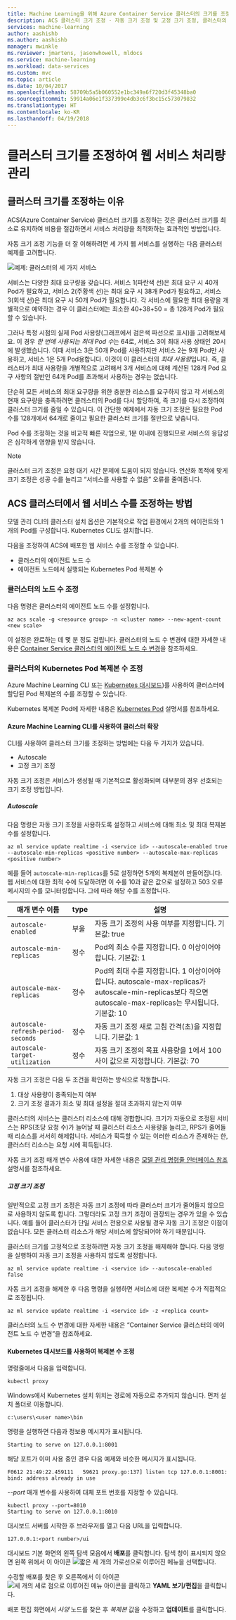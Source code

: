 ```yaml
---
title: Machine Learning을 위해 Azure Container Service 클러스터의 크기를 조정하는 방법 | Microsoft Docs
description: ACS 클러스터 크기 조정 - 자동 크기 조정 및 고정 크기 조정, 클러스터의 노드 수를 규모 조정
services: machine-learning
author: aashishb
ms.author: aashishb
manager: mwinkle
ms.reviewer: jmartens, jasonwhowell, mldocs
ms.service: machine-learning
ms.workload: data-services
ms.custom: mvc
ms.topic: article
ms.date: 10/04/2017
ms.openlocfilehash: 58709b5a5b060552e1bc349a6f720d3f45348ba0
ms.sourcegitcommit: 59914a06e1f337399e4db3c6f3bc15c573079832
ms.translationtype: HT
ms.contentlocale: ko-KR
ms.lasthandoff: 04/19/2018
---
```

# <a name="scaling-the-cluster-to-manage-web-service-throughput"></a>클러스터 크기를 조정하여 웹 서비스 처리량 관리

## <a name="why-scale-the-cluster"></a>클러스터 크기를 조정하는 이유

ACS(Azure Container Service) 클러스터 크기를 조정하는 것은 클러스터 크기를 최소로 유지하여 비용을 절감하면서 서비스 처리량을 최적화하는 효과적인 방법입니다. 

자동 크기 조정 기능을 더 잘 이해하려면 세 가지 웹 서비스를 실행하는 다음 클러스터 예제를 고려합니다.

![예제: 클러스터의 세 가지 서비스](media/how-to-scale-clusters/three-services.png)

서비스는 다양한 최대 요구량을 갖습니다. 서비스 1(파란색 선)은 최대 요구 시 40개 Pod가 필요하고, 서비스 2(주황색 선)는 최대 요구 시 38개 Pod가 필요하고, 서비스 3(회색 선)은 최대 요구 시 50개 Pod가 필요합니다. 각 서비스에 필요한 최대 용량을 개별적으로 예약하는 경우 이 클러스터에는 최소한 40+38+50 = 총 128개 Pod가 필요할 수 있습니다.

그러나 특정 시점의 실제 Pod 사용량(그래프에서 검은색 파선으로 표시)을 고려해보세요. 이 경우 *한 번에 사용되는 최대 Pod 수*는 64로, 서비스 3이 최대 사용 상태인 20시에 발생했습니다. 이때 서비스 3은 50개 Pod를 사용하지만 서비스 2는 9개 Pod만 사용하고, 서비스 1은 5개 Pod용합니다. 이것이 이 클러스터의 *최대 사용량*입니다. 즉, 클러스터가 최대 사용량을 개별적으로 고려해서 3개 서비스에 대해 계산된 128개 Pod 요구 사항의 절반인 64개 Pod를 초과해서 사용하는 경우는 없습니다.

단순히 모든 서비스의 최대 요구량을 위한 충분한 리소스를 요구하지 않고 각 서비스의 현재 요구량을 충족하려면 클러스터의 Pod를 다시 할당하여, 즉 크기를 다시 조정하여 클러스터 크기를 줄일 수 있습니다. 이 간단한 예제에서 자동 크기 조정은 필요한 Pod 수를 128개에서 64개로 줄이고 필요한 클러스터 크기를 절반으로 낮춥니다.

Pod 수를 조정하는 것을 비교적 빠른 작업으로, 1분 이내에 진행되므로 서비스의 응답성은 심각하게 영향을 받지 않습니다.

> [!NOTE]
> 클러스터 크기 조정은 요청 대기 시간 문제에 도움이 되지 않습니다. 연산화 목적에 맞게 크기 조정은 성공 수를 늘리고 “서비스를 사용할 수 없음” 오류를 줄여줍니다. 

## <a name="how-to-scale-web-services-on-your-acs-cluster"></a>ACS 클러스터에서 웹 서비스 수를 조정하는 방법

모델 관리 CLI의 클러스터 설치 옵션은 기본적으로 작업 환경에서 2개의 에이전트와 1개의 Pod를 구성합니다. Kubernetes CLI도 설치합니다.

다음을 조정하여 ACS에 배포한 웹 서비스 수를 조정할 수 있습니다.

* 클러스터의 에이전트 노드 수
* 에이전트 노드에서 실행되는 Kubernetes Pod 복제본 수

### <a name="scaling-the-number-of-nodes-in-the-cluster"></a>클러스터의 노드 수 조정

다음 명령은 클러스터의 에이전트 노드 수를 설정합니다.

```
az acs scale -g <resource group> -n <cluster name> --new-agent-count <new scale>
```

이 설정은 완료하는 데 몇 분 정도 걸립니다. 클러스터의 노드 수 변경에 대한 자세한 내용은 [Container Service 클러스터의 에이전트 노드 수 변경](https://docs.microsoft.com/azure/container-service/container-service-scale)을 참조하세요.

### <a name="scaling-the-number-of-kubernetes-pod-replicas-in-a-cluster"></a>클러스터의 Kubernetes Pod 복제본 수 조정
 
Azure Machine Learning CLI 또는 [Kubernetes 대시보드](https://kubernetes.io/docs/tasks/access-application-cluster/web-ui-dashboard/))를 사용하여 클러스터에 할당된 Pod 복제본의 수를 조정할 수 있습니다.

Kubernetes 복제본 Pod에 자세한 내용은 [Kubernetes Pod](https://kubernetes.io/docs/concepts/workloads/pods/pod/) 설명서를 참조하세요.

#### <a name="scaling-a-cluster-with-the-azure-machine-learning-cli"></a>Azure Machine Learning CLI를 사용하여 클러스터 확장

CLI를 사용하여 클러스터 크기를 조정하는 방법에는 다음 두 가지가 있습니다.

- Autoscale
- 고정 크기 조정

자동 크기 조정은 서비스가 생성될 때 기본적으로 활성화되며 대부분의 경우 선호되는 크기 조정 방법입니다.

##### <a name="autoscale"></a>Autoscale

다음 명령은 자동 크기 조정을 사용하도록 설정하고 서비스에 대해 최소 및 최대 복제본 수를 설정합니다.

```
az ml service update realtime -i <service id> --autoscale-enabled true --autoscale-min-replicas <positive number> --autoscale-max-replicas <positive number>
```

예를 들어 `autoscale-min-replicas`를 5로 설정하면 5개의 복제본이 만들어집니다. 웹 서비스에 대한 최적 수에 도달하려면 이 수를 10과 같은 값으로 설정하고 503 오류 메시지의 수를 모니터링합니다. 그에 따라 해당 수를 조정합니다.


| 매개 변수 이름 | type | 설명 |
|--------------------|--------------------|--------------------|
| `autoscale-enabled` | 부울 | 자동 크기 조정의 사용 여부를 지정합니다. 기본값: true |
| `autoscale-min-replicas` | 정수 | Pod의 최소 수를 지정합니다. 0 이상이어야 합니다. 기본값: 1 |
| `autoscale-max-replicas` | 정수 | Pod의 최대 수를 지정합니다. 1 이상이어야 합니다. autoscale-max-replicas가 autoscale-min-replicas보다 작으면 autoscale-max-replicas는 무시됩니다. 기본값: 10 |
| `autoscale-refresh-period-seconds` | 정수 | 자동 크기 조정 새로 고침 간격(초)을 지정합니다. 기본값: 1 |
| `autoscale-target-utilization` | 정수 | 자동 크기 조정의 목표 사용량을 1에서 100 사이 값으로 지정합니다. 기본값: 70 |

자동 크기 조정은 다음 두 조건을 확인하는 방식으로 작동합니다.

1. 대상 사용량이 충족되는지 여부
2. 크기 조정 결과가 최소 및 최대 설정을 절대 초과하지 않는지 여부

클러스터의 서비스는 클러스터 리소스에 대해 경합합니다. 크기가 자동으로 조정된 서비스는 RPS(초당 요청 수)가 늘어날 때 클러스터 리소스 사용량을 늘리고, RPS가 줄어들 때 리소스를 서서히 해제합니다. 서비스가 획득할 수 있는 이러한 리소스가 존재하는 한, 클러스터 리소스는 요청 시에 획득됩니다.

자동 크기 조정 매개 변수 사용에 대한 자세한 내용은 [모델 관리 명령줄 인터페이스 참조](model-management-cli-reference.md) 설명서를 참조하세요.

##### <a name="static-scale"></a>고정 크기 조정

일반적으로 고정 크기 조정은 자동 크기 조정에 따라 클러스터 크기가 줄어들지 않으므로 사용하지 않도록 합니다. 그렇더라도 고정 크기 조정이 권장되는 경우가 있을 수 있습니다. 예를 들어 클러스터가 단일 서비스 전용으로 사용될 경우 자동 크기 조정은 이점이 없습니다. 모든 클러스터 리소스가 해당 서비스에 할당되어야 하기 때문입니다.

클러스터 크기를 고정적으로 조정하려면 자동 크기 조정을 해제해야 합니다. 다음 명령을 실행하여 자동 크기 조정을 사용하지 않도록 설정합니다.

```
az ml service update realtime -i <service id> --autoscale-enabled false
```

자동 크기 조정을 해제한 후 다음 명령을 실행하면 서비스에 대한 복제본 수가 직접적으로 조정됩니다.

```
az ml service update realtime -i <service id> -z <replica count>
```
 
클러스터의 노드 수 변경에 대한 자세한 내용은 “Container Service 클러스터의 에이전트 노드 수 변경”을 참조하세요.

#### <a name="scaling-number-of-replicas-using-the-kubernetes-dashboard"></a>Kubernetes 대시보드를 사용하여 복제본 수 조정

명령줄에서 다음을 입력합니다.

```
kubectl proxy
```

Windows에서 Kubernetes 설치 위치는 경로에 자동으로 추가되지 않습니다. 먼저 설치 폴더로 이동합니다.

```
c:\users\<user name>\bin
```

명령을 실행하면 다음과 정보용 메시지가 표시됩니다.

```
Starting to serve on 127.0.0.1:8001
```

해당 포트가 이미 사용 중인 경우 다음 예제와 비슷한 메시지가 표시됩니다.

```
F0612 21:49:22.459111   59621 proxy.go:137] listen tcp 127.0.0.1:8001: bind: address already in use
```

*--port* 매개 변수를 사용하여 대체 포트 번호를 지정할 수 있습니다.

```
kubectl proxy --port=8010
Starting to serve on 127.0.0.1:8010
```

대시보드 서버를 시작한 후 브라우저를 열고 다음 URL을 입력합니다.

```
127.0.0.1:<port number>/ui
```

대시보드 기본 화면의 왼쪽 탐색 모음에서 **배포**를 클릭합니다. 탐색 창이 표시되지 않으면 왼쪽 위에서 이 아이콘 ![짧은 세 개의 가로선으로 이루어진 메뉴](media/how-to-scale-clusters/icon-hamburger.png)을 선택합니다.

수정할 배포를 찾은 후 오른쪽에서 이 아이콘 ![세 개의 세로 점으로 이루어진 메뉴 아이콘](media/how-to-scale-clusters/icon-kebab.png)을 클릭하고 **YAML 보기/편집**을 클릭합니다.

배포 편집 화면에서 *사양* 노드를 찾은 후 *복제본* 값을 수정하고 **업데이트**를 클릭합니다.
